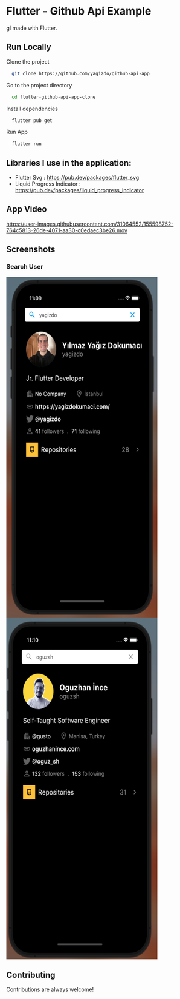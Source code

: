# Flutter - Github Api Example

gI made with Flutter.


## Run Locally

Clone the project

```bash
  git clone https://github.com/yagizdo/github-api-app
```

Go to the project directory

```bash
  cd flutter-github-api-app-clone
```

Install dependencies

```bash
  flutter pub get
```

Run App

```bash
  flutter run
```


##  Libraries I use in the application:
- Flutter Svg : https://pub.dev/packages/flutter_svg
- Liquid Progress Indicator : https://pub.dev/packages/liquid_progress_indicator

## App Video

https://user-images.githubusercontent.com/31064552/155598752-764c5813-26de-4071-aa30-c0edaec3be26.mov

## Screenshots

### Search User
<img align="center" width="400" height="900" src="screenshots/yagizdoss.png">
<img align="center" width="400" height="900" src="screenshots/oguzshss.png">



## Contributing

Contributions are always welcome!
